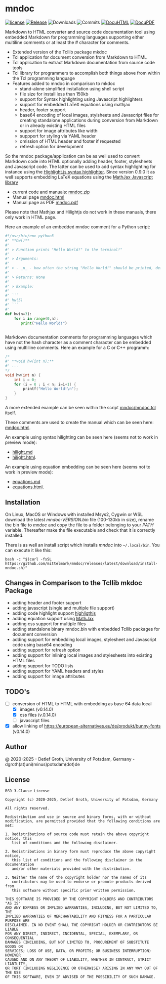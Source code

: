 # mndoc

[![license](https://img.shields.io/badge/license-BSD-lightgray.svg)](https://opensource.org/license/bsd)
[![Release](https://img.shields.io/github/v/release/mittelmark/mndoc.svg?label=current+release)](https://github.com/mittelmark/mndoc/releases)
![Downloads](https://img.shields.io/github/downloads/mittelmark/mndoc/total)
![Commits](https://img.shields.io/github/commits-since/mittelmark/mndoc/latest)
[![DocuHTML](https://img.shields.io/badge/DocuHTML-blue)](http://htmlpreview.github.io/?https://github.com/mittelmark/mndoc/blob/master/mndoc/mndoc.html)
[![DocuPDF](https://img.shields.io/badge/DocuPDF-blue)](https://github.com/mittelmark/mndoc/releases/latest/download/mndoc.pdf)

Markdown to HTML converter and source code documentation tool using embedded Markdown for programming
languages supporting either multiline comments or at least the # character for comments.

* Extended version of the Tcllib package mkdoc
* Tcl application for document conversion from Markdown to HTML
* Tcl application to extract Markdown documentation from source code tools
* Tcl library for  programmers to accomplish both things above from within the
  Tcl programming language
* Features added to mndoc in comparison to mkdoc
    * stand-alone simplified installation using shell script
    * file size for install less than 150kb
    * support for Syntax highlighting using Javascript highlighters
    * support for embedded LaTeX equations using mathjax
    * header, footer support
    * base64 encoding of local images, stylsheets and Javascript files for 
      creating standalone applications during conversion from Markdown
      or in already existing HTML files
    * support for image attributes like width
    * suppport for styling via YAML header
    * omission of HTML header and footer if requested
    * refresh option for development  

So the mndoc package/application can be as well  used to  convert  Markdown  code into HTML  optionally  adding
header, footer, stylesheets and Javascript code. The latter can be used to add
syntax   highlighting   for   instance   using   the [Highlight.js syntax   highlighter](https://github.com/highlightjs).
Since version 0.9.0 it as well supports embedding LaTeX equations using the
[MathJax Javascript library](https://www.mathjax.org/)

* current code and manuals:  [mndoc.zip](https://github.com/mittelmark/mndoc/archive/refs/heads/main.zip)
* Manual page [mndoc.html](http://htmlpreview.github.io/?https://github.com/mittelmark/mndoc/blob/master/mndoc/mndoc.html)
* Manual page as PDF [mndoc.pdf](https://github.com/mittelmark/mndoc/releases/latest/download/mndoc.pdf)

Please note that Mathjax and Hilightjs do not work in these manuals, there only work in HTML page.

Here an example of an embedded mndoc comment for a Python script:

```python
#!/usr/bin/env python3
#' **hw()**
#'  
#' > Function prints "Hello World!" to the terminal!"
#'  
#' > Arguments: 
#'  
#' > - _n_ - how often the string "Hello World!" should be printed, default: 3 
#'  
#' > Returns: None
#'  
#' > Example:
#'  
#' ```
#' hw(5)
#' ```
#'   
def hw(n=3):
    for i in range(0,n):  
       print("Hello World!")
    
```

Markdown  documentation  comments for programming languages which have not the
hash  character  as a  comment  character  can be  embedded  using  multliline
comments. Here an example for a C or C++ programm:

```c
/*
#' **void hw(int n);**
#' ...
*/
void hw(int n) {
    int i = 0;
    for (i = 0 ; i < n; i=i+1) {
        printf("Hello World!\n");
    }
}
```   

A more extended example can be seen within the script
[mndoc/mndoc.tcl](https://github.com/mittelmark/mndoc/blob/main/mndoc/mndoc.tcl)
itself. 

These comments are used to create the manual which can be seen here: 
[mndoc.html](http://htmlpreview.github.io/?https://github.com/mittelmark/mndoc/blob/master/mndoc/mndoc.html).

An example using syntax hilighting can be seen here (seems not to work in preview mode):

* [hilight.md](https://github.com/mittelmark/mndoc/blob/master/examples/hilight.md)
* [hilight.html](http://htmlpreview.github.io/?https://github.com/mittelmark/mndoc/blob/master/examples/hilight.html).

An example using equation embedding can be seen here (seems not to work in preview mode):

* [equations.md](https://github.com/mittelmark/mndoc/blob/master/examples/equations.md)
* [equations.html](http://htmlpreview.github.io/?https://github.com/mittelmark/mndoc/blob/master/examples/equations.html).

## Installation

On Linux, MacOS or Windows  with  installed  Msys2, Cygwin or WSL   download the
latest  _mndoc-VERSION.bin_ file  (100-130kb in size), rename the bin file to
_mndoc_  and  copy  the  file  to a  folder  belonging  to your  _PATH_  variable.
Thereafter make the file executable and check that it is correctly  installed.

There is as well an install script which installs _mndoc_ 
into `~/.local/bin`. You can execute it like this:

```
bash -c "$(curl -fsSL https://github.com/mittelmark/mndoc/releases/latest/download/install-mndoc.sh)"
```

## Changes in Comparison to the Tcllib mkdoc Package

- adding header and footer support
- adding javascript (single and multiple file support)
- adding code highlight support [highligthjs](https://highlightjs.org/)
- adding equation support using [MathJax](https://www.mathjax.org/)
- adding css support for multiple files
- adding standalone  binary  mndoc.bin  with  embedded  Tcllib  packages  for
  document conversion
- adding support for embedding  local images,  stylesheet and Javascript  code
  using base64 encoding
- adding support for refresh option  
- adding support for inlining local images and stylesheets into existing HTML files  
- adding support for TODO lists
- adding support for YAML headers and styles
- adding support for image attributes

## TODO's

- [ ] conversion of HTML to HTML with embedding as base 64 data local
    - [x] images (v0.14.0)
    - [x] css files (v.0.14.0)
    - [ ] javascript files
- [x] allow linking of https://european-alternatives.eu/de/produkt/bunny-fonts  (v0.14.0)  

## Author

@ 2020-2025 - Detlef  Groth,  University  of  Potsdam,  Germany  -
  dgroth(at)uni(minus)potsdam(dot)de

## License


```
BSD 3-Clause License

Copyright (c) 2020-2025, Detlef Groth, University of Potsdam, Germany

All rights reserved.

Redistribution and use in source and binary forms, with or without
modification, are permitted provided that the following conditions are met:

1. Redistributions of source code must retain the above copyright notice, this
   list of conditions and the following disclaimer.

2. Redistributions in binary form must reproduce the above copyright notice,
   this list of conditions and the following disclaimer in the documentation
   and/or other materials provided with the distribution.

3. Neither the name of the copyright holder nor the names of its
   contributors may be used to endorse or promote products derived from
   this software without specific prior written permission.

THIS SOFTWARE IS PROVIDED BY THE COPYRIGHT HOLDERS AND CONTRIBUTORS "AS IS"
AND ANY EXPRESS OR IMPLIED WARRANTIES, INCLUDING, BUT NOT LIMITED TO, THE
IMPLIED WARRANTIES OF MERCHANTABILITY AND FITNESS FOR A PARTICULAR PURPOSE ARE
DISCLAIMED. IN NO EVENT SHALL THE COPYRIGHT HOLDER OR CONTRIBUTORS BE LIABLE
FOR ANY DIRECT, INDIRECT, INCIDENTAL, SPECIAL, EXEMPLARY, OR CONSEQUENTIAL
DAMAGES (INCLUDING, BUT NOT LIMITED TO, PROCUREMENT OF SUBSTITUTE GOODS OR
SERVICES; LOSS OF USE, DATA, OR PROFITS; OR BUSINESS INTERRUPTION) HOWEVER
CAUSED AND ON ANY THEORY OF LIABILITY, WHETHER IN CONTRACT, STRICT LIABILITY,
OR TORT (INCLUDING NEGLIGENCE OR OTHERWISE) ARISING IN ANY WAY OUT OF THE USE
OF THIS SOFTWARE, EVEN IF ADVISED OF THE POSSIBILITY OF SUCH DAMAGE.
```


  

